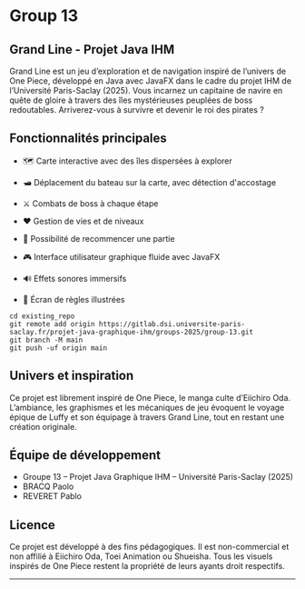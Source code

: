 # Group 13



## Grand Line - Projet Java IHM

Grand Line est un jeu d’exploration et de navigation inspiré de l’univers de One Piece, développé en Java avec JavaFX dans le cadre du projet IHM de l’Université Paris-Saclay (2025). Vous incarnez un capitaine de navire en quête de gloire à travers des îles mystérieuses peuplées de boss redoutables. Arriverez-vous à survivre et devenir le roi des pirates ?

## Fonctionnalités principales

- 🗺️ Carte interactive avec des îles dispersées à explorer

- 🛥️ Déplacement du bateau sur la carte, avec détection d'accostage

- ⚔️ Combats de boss à chaque étape

- ❤️ Gestion de vies et de niveaux

- 🔄 Possibilité de recommencer une partie

- 🎮 Interface utilisateur graphique fluide avec JavaFX

- 🔊 Effets sonores immersifs

- 📜 Écran de règles illustrées

```
cd existing_repo
git remote add origin https://gitlab.dsi.universite-paris-saclay.fr/projet-java-graphique-ihm/groups-2025/group-13.git
git branch -M main
git push -uf origin main
```

## Univers et inspiration

Ce projet est librement inspiré de One Piece, le manga culte d’Eiichiro Oda. L’ambiance, les graphismes et les mécaniques de jeu évoquent le voyage épique de Luffy et son équipage à travers Grand Line, tout en restant une création originale.

## Équipe de développement

- Groupe 13 – Projet Java Graphique IHM – Université Paris-Saclay (2025)
- BRACQ Paolo
- REVERET Pablo

##  Licence

Ce projet est développé à des fins pédagogiques. Il est non-commercial et non affilié à Eiichiro Oda, Toei Animation ou Shueisha.
Tous les visuels inspirés de One Piece restent la propriété de leurs ayants droit respectifs.

***
